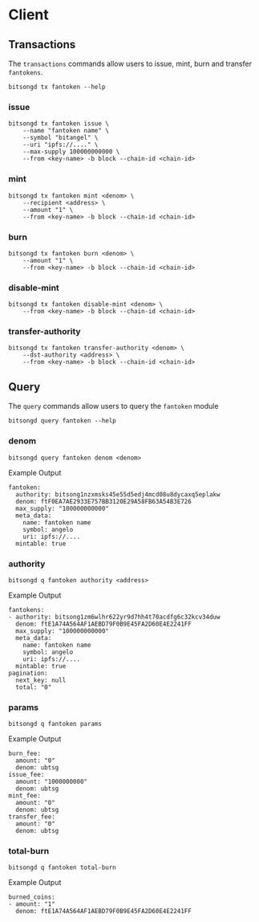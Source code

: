 <!-- 
order: 6
-->

# Client

## Transactions

The `transactions` commands allow users to issue, mint, burn and transfer `fantokens`.

```bash=
bitsongd tx fantoken --help
```
### issue

```bash=
bitsongd tx fantoken issue \
    --name "fantoken name" \
    --symbol "bitangel" \
    --uri "ipfs://...." \
    --max-supply 100000000000 \
    --from <key-name> -b block --chain-id <chain-id>
```

### mint

```bash=
bitsongd tx fantoken mint <denom> \
    --recipient <address> \
    --amount "1" \
    --from <key-name> -b block --chain-id <chain-id>
```

### burn

```bash=
bitsongd tx fantoken burn <denom> \
    --amount "1" \
    --from <key-name> -b block --chain-id <chain-id>
```

### disable-mint

```bash=
bitsongd tx fantoken disable-mint <denom> \
    --from <key-name> -b block --chain-id <chain-id>
```

### transfer-authority

```bash=
bitsongd tx fantoken transfer-authority <denom> \
    --dst-authority <address> \
    --from <key-name> -b block --chain-id <chain-id>
```

## Query

The `query` commands allow users to query the `fantoken` module

```bash=
bitsongd query fantoken --help
```

### denom

```bash=
bitsongd query fantoken denom <denom>
```

Example Output

```bash=
fantoken:
  authority: bitsong1nzxmsks45e55d5edj4mcd08u8dycaxq5eplakw
  denom: ftF0EA7AE2933E757BB3120E29A58FB63A54B3E726
  max_supply: "100000000000"
  meta_data:
    name: fantoken name
    symbol: angelo
    uri: ipfs://....
  mintable: true
```

### authority

```bash=
bitsongd q fantoken authority <address>
```

Example Output

```bash=
fantokens:
- authority: bitsong1zm6wlhr622yr9d7hh4t70acdfg6c32kcv34duw
  denom: ftE1A74A564AF1AEBD79F0B9E45FA2D60E4E2241FF
  max_supply: "100000000000"
  meta_data:
    name: fantoken name
    symbol: angelo
    uri: ipfs://....
  mintable: true
pagination:
  next_key: null
  total: "0"
```

### params

```bash=
bitsongd q fantoken params
```

Example Output

```bash=
burn_fee:
  amount: "0"
  denom: ubtsg
issue_fee:
  amount: "1000000000"
  denom: ubtsg
mint_fee:
  amount: "0"
  denom: ubtsg
transfer_fee:
  amount: "0"
  denom: ubtsg

```

### total-burn

```bash=
bitsongd q fantoken total-burn
```

Example Output

```bash=
burned_coins:
- amount: "1"
  denom: ftE1A74A564AF1AEBD79F0B9E45FA2D60E4E2241FF
```
